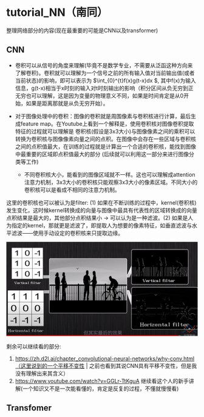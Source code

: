 # tutorial_NN（南同）

整理网络部分的内容(现在最重要的可能是CNN以及transformer)

## CNN

- 卷积可以从信号的角度来理解(毕竟不是数学专业，不需要从泛函这种方向来了解卷积)。卷积就可以理解为一个信号之前的所有输入值对当前输出值(或者当前状态)的影响，即可以表示为 $\int_{0}^{t}f(x)g(t-x)dx $, 其中f(x)为输入信息，g(t-x)相当于x时刻的输入对t时刻输出的影响（积分区间从负无穷到正无穷也可以理解，这是因为变量的物理意义不同，如果是时间肯定是从0开始，如果是距离那就是从负无穷开始）。

- 对于图像处理中的卷积：图像的卷积就是周围像素与卷积核进行计算，最后生成feature map。在Youtube上看到一个解释是，使用卷积核对图像卷积提取特征的过程就可以理解是 卷积核(假设是3x3大小)与图像像素之间的乘积可以转换为卷积核与图像像素向量之间的点积。在图像中会存在一些区域与卷积核之间的点积值最大，在训练的过程就是计算出一个合适的卷积核，能找到图像中最重要的区域即点积值最大的部分 (后续就可以利用这一部分来进行图像分类等工作)

    - 不同卷积核大小，能看到的图像区域就不一样。这也可以理解成attention注意力机制，3x3大小的卷积核只能观察3x3大小的像素区域。不同大小的卷积核可以是看成不相同的注意力机制。

    

这里的卷积核也可以被认为是filter: (1) 如果在不断训练的过程中，kernel(卷积核)发生变化，这时候kernel转换成的向量与图像中最具有代表性的区域转换成的向量点积结果是最大的，其他部分点积结果小 -> 可以认为是一种滤波。(2) 如果是人为指定的kernel，那就更是滤波了，即提取人为想要的像素特征，如垂直滤波与水平滤波——使用手动设定的卷积核来只提取边缘。

![image-20240510230119792](figure/image-20240510230119792.png)

剩余可以继续看的部分:

1. https://zh.d2l.ai/chapter_convolutional-neural-networks/why-conv.html（这里说到的一个平移不变性 | 之前也看到其说CNN具有平移不变性，但是我没有理解出来其含义）
2. https://www.youtube.com/watch?v=GGLr-TtKguA 继续看这个人的新手讲解(一个知识又不是一次能看懂的，肯定是反复的过程，不懂就慢慢看)



## Transfomer





